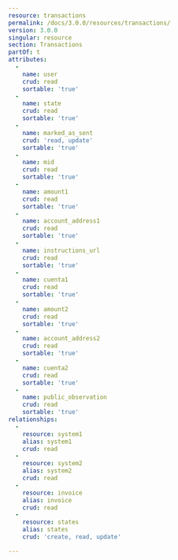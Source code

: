 ```yaml
---
resource: transactions
permalink: /docs/3.0.0/resources/transactions/
version: 3.0.0
singular: resource
section: Transactions
partOf: t
attributes:
  -
    name: user
    crud: read
    sortable: 'true'
  -
    name: state
    crud: read
    sortable: 'true'
  -
    name: marked_as_sent
    crud: 'read, update'
    sortable: 'true'
  -
    name: mid
    crud: read
    sortable: 'true'
  -
    name: amount1
    crud: read
    sortable: 'true'
  -
    name: account_address1
    crud: read
    sortable: 'true'
  -
    name: instructions_url
    crud: read
    sortable: 'true'
  -
    name: cuenta1
    crud: read
    sortable: 'true'
  -
    name: amount2
    crud: read
    sortable: 'true'
  -
    name: account_address2
    crud: read
    sortable: 'true'
  -
    name: cuenta2
    crud: read
    sortable: 'true'
  -
    name: public_observation
    crud: read
    sortable: 'true'
relationships:
  -
    resource: system1
    alias: system1
    crud: read
  -
    resource: system2
    alias: system2
    crud: read
  -
    resource: invoice
    alias: invoice
    crud: read
  -
    resource: states
    alias: states
    crud: 'create, read, update'

---
```

